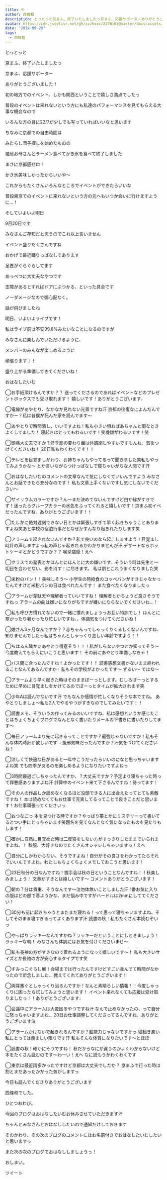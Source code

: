 ```yaml
---
title: や
author: 西條和
description: とっとっと京まふ、終了いたしましたっ京まふ、応援サポーターありがとうございました！初の地方でのイベント、しかも関西ということで嬉し...
avatar: https://cdn.jsdelivr.net/gh/zzzhxxx/227WiKi@master/docs/assets/photo/avatar/nagomi.jpg
date: "2018-09-20"
tags:
  - 西條和
---
```

















とっとっと

















京まふ、終了いたしましたっ













京まふ、応援サポーター





ありがとうございました！













初の地方でのイベント、しかも関西ということで嬉しさ満点でしたっ














普段のイベントは来れないという方にも私達のパフォーマンスを見てもらえる大事な機会なので











いろんな方の目に22/7が少しでも写っていればいいなと思います












ちなみに京都での自由時間は












みたらし団子探しを始めたものの












結局お母さんとラーメン食べてかき氷を食べて終了しました












まさに京都感ゼロ！












かき氷美味しかったからいいや〜










これからもたくさんいろんなところでイベントができたらいいな











普段東京でのイベントに来れないという方の元へもいつか会いに行けますように…！













そしていよいよ明日













9月20日です














みなさんご存知だと思うのでこれ以上言いません












イベント盛りだくさんですね











おかげで最近踊りっぱなしであります












足首がぐらぐらしてます





















あっべつに大丈夫なやつです











支障があるとすればドアにぶつかる、といった具合です











ノーダメージなので御心配なく。














話が飛びましたね











明日、いよいよライブです！












私はライブ前は不安99.8%みたいなことになるのですが










みなさんに楽しんでいただけるように、












メンバーのみんなが楽しめるように











頑張ります！！












盛り上がる準備してきてくださいね！
















おはなしたいむ





◯お手紙頂けるんですか？？
送ってくださるのであればイベントなどのプレゼントボックスでも受け取れます！
嬉しいです！ありがとうございます♩






◯電線があやとり、なかなか見れない光景ですね汗
京都の往復なによんだんですかー？私は昔僕が死んだ家を読んでます〜






◯あやとりで時間潰し、いいですよね！私も小さい頃おばあちゃんと暇なときよくしてました！
寝起きはとってもわるいです！笑機嫌がわるいです！笑




◯頭痛大丈夫ですか？汗季節の変わり目は体調崩しやすいですもんね、気をつけてくださいね！
20日私もわくわくです！！





◯テレビを目覚ましがわり、お姉ちゃんもやってるって聞きました笑私もやってみようかな〜
とか言いながらつけっぱなしで寝ちゃいがちな人間です汗






◯おはなしたいむのコメントの文章なんて気にしなくていいんですよう
みなさんとお話できたら充分なのです！
私も文章上手くないですし気にしないでください〜





◯サイリウムカラーですか？ん〜まだ決めてないんですけど白か緑がすきです！迷ったらグループカラーの水色をふってくれると嬉しいです！京まふ初イベだったんですね、ありがとうございます！！







◯たしかに絶対遅刻できない日とかは緊張しすぎて早く起きちゃうことありますよね笑あと学校の宿泊行事だとなぜかすんなり起きれたりします笑






◯アラームで起きれないんですか？私で良いのなら起こしますよう！目覚まし時計の声しますよっ私の声じゃ起きれるかわかりませんが汗
デザートならホットケーキとかどうですか？？
喫茶店感！えへ





◯クラスでの発表とかほんとにほんとに大の嫌いです…そういう時は先生と一切目を合わせない、影を消す！に尽きます。
私は割とこれうまくなりました笑






◯米粉のパン！！美味しそう〜
小学生の時給食のコッペパンがすきじゃなかったんですけど米粉パンの日は食べれたんです！
また食べたくなりましたっ





◯アラームが韋駄天や理解者っていいですね！
理解者とかちょうど良さそうですねっ
アラームの曲は嫌いになりがちですが嫌いにならないでくださいね…！






◯私も呼び方慣れてないので一緒に慣れましょうっお互い特訓でし！
ほんとに寒かったり暑かったり忙しいですね、、体調気をつけてくださいね！






◯娘さん3ヶ月なんですか？？赤ちゃんってしゃっくりくるしくないんですね、知りませんでしたっ私はちゃんとしゃっくり苦しい年齢ですよう！！






◯ちはるん確かにあやとり得意そう！！！私がしらないやつとか知ってそう〜今度教えてもらえにいこうと思います！
その前にあやとり準備しなきゃ！







◯バス間に合ったんですね！よかったです！！
読書感想文書かないまま終われることなんてあるんですか！私もその学校がよかったです〜
ずるい〜
ではな〜









◯アラームより早く起きた時はそのままぼーっとします。むしろぼーっとするために早めに目覚ましをかけてるのでぼーっとタイムが拡大されます笑







◯少年Aは読んでないです汗
でもなんか感情が忙しくなりそうな本ですね。
あやとりしましょ〜私も2人でやるやつがすきなのでしてみたいです！！






◯読書メモ、そういうの作ってみるのいいですね、私は感想というか感じたことはちょくちょくブログでなんとなく書いたりメールの下書きに書いたりしてます〜







◯毎日アラームより先に起きるってことですか？最強じゃないですか！私もそんな体内時計が欲しいです…
風邪気味だったんですか？汗気をつけてくださいね！







◯涼しくて快適な日があると一年中こうだったらいいのになと思っちゃいますよね笑
でも四季があるのを楽しめるようになりたいですよねっ





◯3時間寝過ごしちゃったんですか、？大丈夫ですか？予定より寝ちゃった時って罪悪感ありますよね汗
計算中のイベント来て下さるんですね！待ってます！






◯その人の作品しか読めなくなるほど没頭できる人に出会えたってとても素敵ですね！
本は読めなくてもお仕事で充実してるってことで良きことだと思います！お仕事頑張ってくださいっ






◯おつなごっ
本を見つける時ですか？やっぱり帯とかにミステリーって書いてるとつい手にとっちゃいます笑題名を見てなんとなく気になったものを見たりもします！







◯確かに自然に目覚めた時は二度寝をしない方がすっきりしたままでいられますよね、！
秋服、大好きなのでたくさんオシャレしちゃいますっ！えへ






◯自分にしかわからない、そうですよね！自分がその良さをわかってたらそれでいいんですよね。わたしもちょくちょくメモしておこうと思います！







◯23日秋分の日なんですね！握手会は秋の日ということなんですね！！秋楽しみましょう！
文章がすきとは嬉しいです〜
コメントありがとうございます！






◯朝の７分は貴重、そうなんです〜泣勿体無いことしました汗
1番お気に入りの服はどの部で着ようかな、まだ悩み中ですがハードルは2mmにしててください！






◯30分も前に起きちゃうとまだまだ寝れる！って思って寝ちゃいますよね、そしてそのまま寝すぎるってよくあります汗
読書の秋！私もたくさん本読むぞいっ





◯やっぱりラッキーなんですかね？ラッキーだということにしときましょう！ラッキーな朝！
みなさんも体調にはお気を付けくださいませ〜







◯私も長袖の方がすきなので着れるようになって嬉しいです〜！
私も大きいサイズとか長袖の方が安心するタイプです笑





◯すみっこぐらし展！会場までは行ったんですけどすごい並んでて時間がなかったので断念しました…
教えてくれてありがとうございます！






◯両耳塞ぐとしゃっくり治るんですか！なんと素晴らしい情報！！今度しゃっくりに困ったら試してみようと思います！
イベント来れなくても応援は受け取りましたっ！！ありがとうございます♩








◯会議中にアラームは大変困るやつですね汗
なんで止めなかったの、って自分に怒っちゃいますよね…
20日お仕事調整してくださってるんですね、ありがとうございます泣






◯アラームかけないで起きれるんですか？超能力じゃないですかっ
寝起き悪い私にとっては羨ましい限りです汗
私もそんな体質になりたいです〜とほほ





◯読書の秋！確かにそうですね！
秋だからなにが違うのかよくわからないけど本をたくさん読むのです〜わーい！えへ
なに読もうかわくわくです






◯東京は最近雨多かったですけど京都は大丈夫でしたか？
京まふで行った時は割とまだあったかかった気がしますっ






今日も読んでくださりありがとうございます












西條和でした。








ひとつおわび。










今回のブログはおはなしたいむお休みさせていただきます汗







ちゃんとみなさんとおはなししたいので通知だけしておきます







そのかわり、その次のブログのコメントにはお名前付きでおはなしたいむしたいと思いますっ








また次の次のブログでおはなししましょうっ！








おしまい。


ツイート



